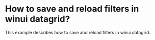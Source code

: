 # How to save and reload filters in winui datagrid?
This example describes how to save and reload filters in winui datagrid.
